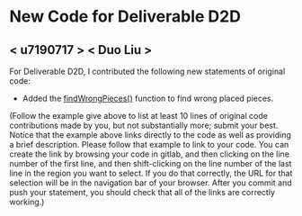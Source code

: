 # New Code for Deliverable D2D

## < u7190717 > < Duo Liu >

For Deliverable D2D, I contributed the following new statements of original code:

- Added the [findWrongPieces()](https://gitlab.cecs.anu.edu.au/comp1110/comp1110-ass2/-/blob/master/src/comp1110/ass2/FitGame#L465-489) function to find wrong placed pieces.

(Follow the example give above to list at least 10 lines of original code contributions made by you, but not substantially more; submit your best. Notice that the example above links directly to the code as well as providing a brief description.   Please follow that example to link to your code.  You can create the link by browsing your code in gitlab, and then clicking on the line number of the first line, and then shift-clicking on the line number of the last line in the region you want to select.  If you do that correctly, the URL for that selection will be in the navigation bar of your browser.  After you commit and push your statement, you should check that all of the links are correctly working.)